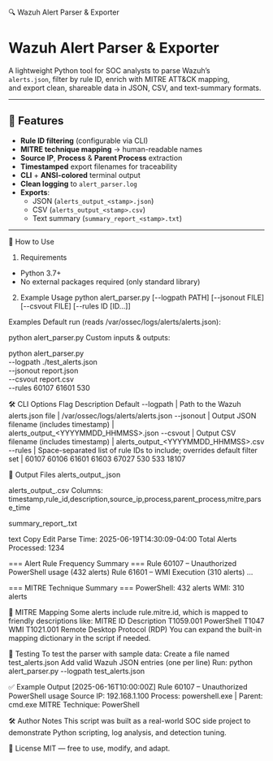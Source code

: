 🔍 Wazuh Alert Parser & Exporter

# Wazuh Alert Parser & Exporter

A lightweight Python tool for SOC analysts to parse Wazuh’s  
`alerts.json`, filter by rule ID, enrich with MITRE ATT&CK mapping,  
and export clean, shareable data in JSON, CSV, and text-summary formats.

---

## 🚀 Features

- **Rule ID filtering** (configurable via CLI)  
- **MITRE technique mapping** → human-readable names  
- **Source IP**, **Process** & **Parent Process** extraction  
- **Timestamped** export filenames for traceability  
- **CLI** + **ANSI-colored** terminal output  
- **Clean logging** to `alert_parser.log`  
- **Exports**:  
  - JSON (`alerts_output_<stamp>.json`)  
  - CSV (`alerts_output_<stamp>.csv`)  
  - Text summary (`summary_report_<stamp>.txt`)

---

🚀 How to Use
1. Requirements

- Python 3.7+
- No external packages required (only standard library)

2. Example Usage
python alert_parser.py [--logpath PATH] [--jsonout FILE] [--csvout FILE] [--rules ID [ID...]]

Examples
Default run (reads /var/ossec/logs/alerts/alerts.json):

python alert_parser.py
Custom inputs & outputs:

python alert_parser.py \
  --logpath ./test_alerts.json \
  --jsonout report.json \
  --csvout report.csv \
  --rules 60107 61601 530

🛠️ CLI Options
Flag	Description	Default
--logpath	| Path to the Wazuh alerts.json file |	/var/ossec/logs/alerts/alerts.json
--jsonout	| Output JSON filename (includes timestamp) |	alerts_output_<YYYYMMDD_HHMMSS>.json
--csvout	| Output CSV filename (includes timestamp) | alerts_output_<YYYYMMDD_HHMMSS>.csv
--rules	| Space-separated list of rule IDs to include; overrides default filter set |	60107 60106 61601 61603 67027 530 533 18107

📂 Output Files
alerts_output_<stamp>.json

alerts_output_<stamp>.csv
Columns: timestamp,rule_id,description,source_ip,process,parent_process,mitre,parse_time

summary_report_<stamp>.txt

text
Copy
Edit
Parse Time: 2025-06-19T14:30:09-04:00
Total Alerts Processed: 1234

=== Alert Rule Frequency Summary ===
Rule 60107 – Unauthorized PowerShell usage (432 alerts)
Rule 61601 – WMI Execution (310 alerts)
…

=== MITRE Technique Summary ===
PowerShell: 432 alerts
WMI:        310 alerts

🧠 MITRE Mapping
Some alerts include rule.mitre.id, which is mapped to friendly descriptions like:
MITRE ID
Description
T1059.001
PowerShell
T1047
WMI
T1021.001
Remote Desktop Protocol (RDP)
You can expand the built-in mapping dictionary in the script if needed.

🧪 Testing
To test the parser with sample data:
Create a file named test_alerts.json
Add valid Wazuh JSON entries (one per line)
Run: python alert_parser.py --logpath test_alerts.json

✅ Example Output
[2025-06-16T10:00:00Z] Rule 60107 – Unauthorized PowerShell usage
   Source IP: 192.168.1.100
   Process: powershell.exe | Parent: cmd.exe
   MITRE Technique: PowerShell

🛠 Author Notes
This script was built as a real-world SOC side project to demonstrate Python scripting, log analysis, and detection tuning.

📜 License
MIT — free to use, modify, and adapt.


